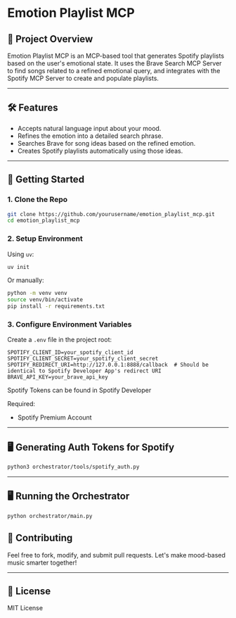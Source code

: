 

# Emotion Playlist MCP

## 🎯 Project Overview

Emotion Playlist MCP is an MCP-based tool that generates Spotify playlists based on the user's emotional state. It uses the Brave Search MCP Server to find songs related to a refined emotional query, and integrates with the Spotify MCP Server to create and populate playlists.

---

## 🛠 Features

- Accepts natural language input about your mood.
- Refines the emotion into a detailed search phrase.
- Searches Brave for song ideas based on the refined emotion.
- Creates Spotify playlists automatically using those ideas.

---

## 🚀 Getting Started

### 1. Clone the Repo
```bash
git clone https://github.com/yourusername/emotion_playlist_mcp.git
cd emotion_playlist_mcp
```

### 2. Setup Environment

Using `uv`:
```bash
uv init
```

Or manually:
```bash
python -m venv venv
source venv/bin/activate
pip install -r requirements.txt
```

### 3. Configure Environment Variables
Create a `.env` file in the project root:

```
SPOTIFY_CLIENT_ID=your_spotify_client_id
SPOTIFY_CLIENT_SECRET=your_spotify_client_secret
SPOTIFY_REDIRECT_URI=http://127.0.0.1:8888/callback  # Should be identical to Spotify Developer App's redirect URI
BRAVE_API_KEY=your_brave_api_key
```
Spotify Tokens can be found in Spotify Developer

Required:
- Spotify Premium Account

---

## 🖥 Generating Auth Tokens for Spotify

```bash
python3 orchestrator/tools/spotify_auth.py
```

---

## 🖥 Running the Orchestrator

```bash
python orchestrator/main.py
```

## 🤝 Contributing

Feel free to fork, modify, and submit pull requests. Let's make mood-based music smarter together!

---

## 📄 License

MIT License
